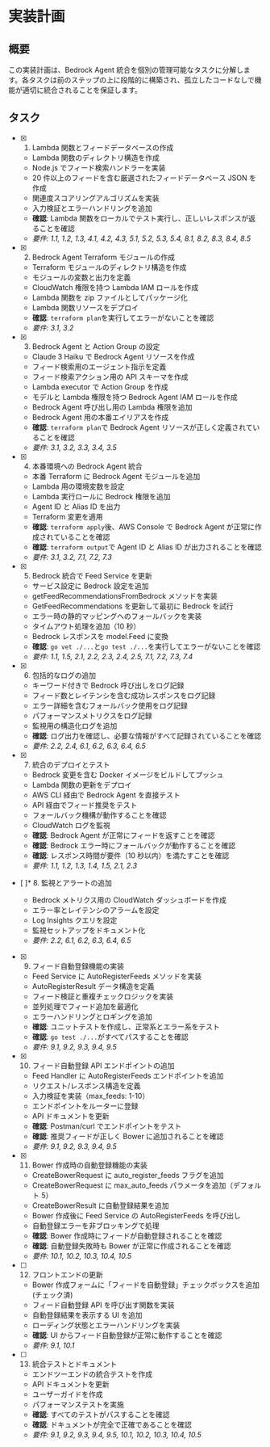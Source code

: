 # 実装計画

## 概要

この実装計画は、Bedrock Agent 統合を個別の管理可能なタスクに分解します。各タスクは前のステップの上に段階的に構築され、孤立したコードなしで機能が適切に統合されることを保証します。

## タスク

- [x] 1. Lambda 関数とフィードデータベースの作成

  - Lambda 関数のディレクトリ構造を作成
  - Node.js でフィード検索ハンドラーを実装
  - 20 件以上のフィードを含む厳選されたフィードデータベース JSON を作成
  - 関連度スコアリングアルゴリズムを実装
  - 入力検証とエラーハンドリングを追加
  - **確認**: Lambda 関数をローカルでテスト実行し、正しいレスポンスが返ることを確認
  - _要件: 1.1, 1.2, 1.3, 4.1, 4.2, 4.3, 5.1, 5.2, 5.3, 5.4, 8.1, 8.2, 8.3, 8.4, 8.5_

- [x] 2. Bedrock Agent Terraform モジュールの作成

  - Terraform モジュールのディレクトリ構造を作成
  - モジュールの変数と出力を定義
  - CloudWatch 権限を持つ Lambda IAM ロールを作成
  - Lambda 関数を zip ファイルとしてパッケージ化
  - Lambda 関数リソースをデプロイ
  - **確認**: `terraform plan`を実行してエラーがないことを確認
  - _要件: 3.1, 3.2_

- [x] 3. Bedrock Agent と Action Group の設定

  - Claude 3 Haiku で Bedrock Agent リソースを作成
  - フィード検索用のエージェント指示を定義
  - フィード検索アクション用の API スキーマを作成
  - Lambda executor で Action Group を作成
  - モデルと Lambda 権限を持つ Bedrock Agent IAM ロールを作成
  - Bedrock Agent 呼び出し用の Lambda 権限を追加
  - Bedrock Agent 用の本番エイリアスを作成
  - **確認**: `terraform plan`で Bedrock Agent リソースが正しく定義されていることを確認
  - _要件: 3.1, 3.2, 3.3, 3.4, 3.5_

- [x] 4. 本番環境への Bedrock Agent 統合

  - 本番 Terraform に Bedrock Agent モジュールを追加
  - Lambda 用の環境変数を設定
  - Lambda 実行ロールに Bedrock 権限を追加
  - Agent ID と Alias ID を出力
  - Terraform 変更を適用
  - **確認**: `terraform apply`後、AWS Console で Bedrock Agent が正常に作成されていることを確認
  - **確認**: `terraform output`で Agent ID と Alias ID が出力されることを確認
  - _要件: 3.1, 3.2, 7.1, 7.2, 7.3_

- [x] 5. Bedrock 統合で Feed Service を更新

  - サービス設定に Bedrock 設定を追加
  - getFeedRecommendationsFromBedrock メソッドを実装
  - GetFeedRecommendations を更新して最初に Bedrock を試行
  - エラー時の静的マッピングへのフォールバックを実装
  - タイムアウト処理を追加（10 秒）
  - Bedrock レスポンスを model.Feed に変換
  - **確認**: `go vet ./...`と`go test ./...`を実行してエラーがないことを確認
  - _要件: 1.1, 1.5, 2.1, 2.2, 2.3, 2.4, 2.5, 7.1, 7.2, 7.3, 7.4_

- [x] 6. 包括的なログの追加

  - キーワード付きで Bedrock 呼び出しをログ記録
  - フィード数とレイテンシを含む成功レスポンスをログ記録
  - エラー詳細を含むフォールバック使用をログ記録
  - パフォーマンスメトリクスをログ記録
  - 監視用の構造化ログを追加
  - **確認**: ログ出力を確認し、必要な情報がすべて記録されていることを確認
  - _要件: 2.2, 2.4, 6.1, 6.2, 6.3, 6.4, 6.5_

- [x] 7. 統合のデプロイとテスト

  - Bedrock 変更を含む Docker イメージをビルドしてプッシュ
  - Lambda 関数の更新をデプロイ
  - AWS CLI 経由で Bedrock Agent を直接テスト
  - API 経由でフィード推奨をテスト
  - フォールバック機構が動作することを確認
  - CloudWatch ログを監視
  - **確認**: Bedrock Agent が正常にフィードを返すことを確認
  - **確認**: Bedrock エラー時にフォールバックが動作することを確認
  - **確認**: レスポンス時間が要件（10 秒以内）を満たすことを確認
  - _要件: 1.1, 1.2, 1.3, 1.4, 1.5, 2.1, 2.3_

- [ ]\* 8. 監視とアラートの追加

  - Bedrock メトリクス用の CloudWatch ダッシュボードを作成
  - エラー率とレイテンシのアラームを設定
  - Log Insights クエリを設定
  - 監視セットアップをドキュメント化
  - _要件: 2.2, 6.1, 6.2, 6.3, 6.4, 6.5_

- [x] 9. フィード自動登録機能の実装

  - Feed Service に AutoRegisterFeeds メソッドを実装
  - AutoRegisterResult データ構造を定義
  - フィード検証と重複チェックロジックを実装
  - 並列処理でフィード追加を最適化
  - エラーハンドリングとロギングを追加
  - **確認**: ユニットテストを作成し、正常系とエラー系をテスト
  - **確認**: `go test ./...`がすべてパスすることを確認
  - _要件: 9.1, 9.2, 9.3, 9.4, 9.5_

- [x] 10. フィード自動登録 API エンドポイントの追加

  - Feed Handler に AutoRegisterFeeds エンドポイントを追加
  - リクエスト/レスポンス構造を定義
  - 入力検証を実装（max_feeds: 1-10）
  - エンドポイントをルーターに登録
  - API ドキュメントを更新
  - **確認**: Postman/curl でエンドポイントをテスト
  - **確認**: 推奨フィードが正しく Bower に追加されることを確認
  - _要件: 9.1, 9.2, 9.3, 9.4, 9.5_

- [x] 11. Bower 作成時の自動登録機能の実装

  - CreateBowerRequest に auto_register_feeds フラグを追加
  - CreateBowerRequest に max_auto_feeds パラメータを追加（デフォルト 5）
  - CreateBowerResult に自動登録結果を追加
  - Bower 作成後に Feed Service の AutoRegisterFeeds を呼び出し
  - 自動登録エラーを非ブロッキングで処理
  - **確認**: Bower 作成時にフィードが自動登録されることを確認
  - **確認**: 自動登録失敗時も Bower が正常に作成されることを確認
  - _要件: 10.1, 10.2, 10.3, 10.4, 10.5_

- [ ] 12. フロントエンドの更新

  - Bower 作成フォームに「フィードを自動登録」チェックボックスを追加 (チェック済)
  - フィード自動登録 API を呼び出す関数を実装
  - 自動登録結果を表示する UI を追加
  - ローディング状態とエラーハンドリングを実装
  - **確認**: UI からフィード自動登録が正常に動作することを確認
  - _要件: 9.1, 10.1_

- [ ] 13. 統合テストとドキュメント

  - エンドツーエンドの統合テストを作成
  - API ドキュメントを更新
  - ユーザーガイドを作成
  - パフォーマンステストを実施
  - **確認**: すべてのテストがパスすることを確認
  - **確認**: ドキュメントが完全で正確であることを確認
  - _要件: 9.1, 9.2, 9.3, 9.4, 9.5, 10.1, 10.2, 10.3, 10.4, 10.5_

